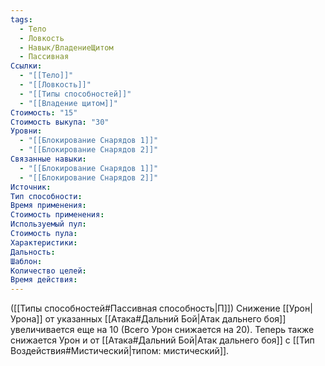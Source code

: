 ```yaml
---
tags:
  - Тело
  - Ловкость
  - Навык/ВладениеЩитом
  - Пассивная
Ссылки:
  - "[[Тело]]"
  - "[[Ловкость]]"
  - "[[Типы способностей]]"
  - "[[Владение щитом]]"
Стоимость: "15"
Стоимость выкупа: "30"
Уровни:
  - "[[Блокирование Снарядов 1]]"
  - "[[Блокирование Снарядов 2]]"
Связанные навыки:
  - "[[Блокирование Снарядов 1]]"
  - "[[Блокирование Снарядов 2]]"
Источник:
Тип способности:
Время применения:
Стоимость применения:
Используемый пул:
Стоимость пула:
Характеристики:
Дальность:
Шаблон:
Количество целей:
Время действия:
---
```

([[Типы способностей#Пассивная способность|П]]) Снижение [[Урон|Урона]] от указанных [[Атака#Дальний Бой|Атак дальнего боя]] увеличивается еще на 10 (Всего Урон снижается на 20). 
Теперь также снижается Урон и от [[Атака#Дальний Бой|Атак дальнего боя]] с [[Тип Воздействия#Мистический|типом: мистический]].